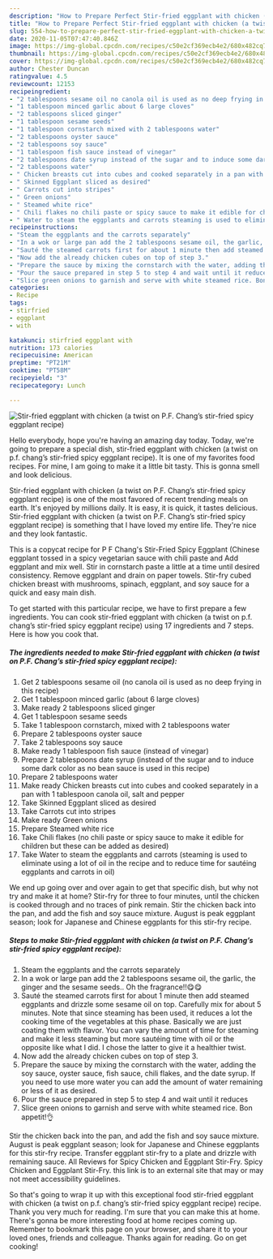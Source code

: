 ```yaml
---
description: "How to Prepare Perfect Stir-fried eggplant with chicken (a twist on P.F. Chang’s stir-fried spicy eggplant recipe)"
title: "How to Prepare Perfect Stir-fried eggplant with chicken (a twist on P.F. Chang’s stir-fried spicy eggplant recipe)"
slug: 554-how-to-prepare-perfect-stir-fried-eggplant-with-chicken-a-twist-on-pf-changs-stir-fried-spicy-eggplant-recipe
date: 2020-11-05T07:47:40.846Z
image: https://img-global.cpcdn.com/recipes/c50e2cf369ecb4e2/680x482cq70/stir-fried-eggplant-with-chicken-a-twist-on-pf-changs-stir-fried-spicy-eggplant-recipe-recipe-main-photo.jpg
thumbnail: https://img-global.cpcdn.com/recipes/c50e2cf369ecb4e2/680x482cq70/stir-fried-eggplant-with-chicken-a-twist-on-pf-changs-stir-fried-spicy-eggplant-recipe-recipe-main-photo.jpg
cover: https://img-global.cpcdn.com/recipes/c50e2cf369ecb4e2/680x482cq70/stir-fried-eggplant-with-chicken-a-twist-on-pf-changs-stir-fried-spicy-eggplant-recipe-recipe-main-photo.jpg
author: Chester Duncan
ratingvalue: 4.5
reviewcount: 12153
recipeingredient:
- "2 tablespoons sesame oil no canola oil is used as no deep frying in this recipe"
- "1 tablespoon minced garlic about 6 large cloves"
- "2 tablespoons sliced ginger"
- "1 tablespoon sesame seeds"
- "1 tablespoon cornstarch mixed with 2 tablespoons water"
- "2 tablespoons oyster sauce"
- "2 tablespoons soy sauce"
- "1 tablespoon fish sauce instead of vinegar"
- "2 tablespoons date syrup instead of the sugar and to induce some dark color as no bean sauce is used in this recipe"
- "2 tablespoons water"
- " Chicken breasts cut into cubes and cooked separately in a pan with 1 tablespoon canola oil salt and pepper"
- " Skinned Eggplant sliced as desired"
- " Carrots cut into stripes"
- " Green onions"
- " Steamed white rice"
- " Chili flakes no chili paste or spicy sauce to make it edible for children but these can be added as desired"
- " Water to steam the eggplants and carrots steaming is used to eliminate using a lot of oil in the recipe and to reduce time for sauting eggplants and carrots in oil"
recipeinstructions:
- "Steam the eggplants and the carrots separately"
- "In a wok or large pan add the 2 tablespoons sesame oil, the garlic, the ginger and the sesame seeds.. Oh the fragrance!!😋😋"
- "Sauté the steamed carrots first for about 1 minute then add steamed eggplants and drizzle some sesame oil on top. Carefully mix for about 5 minutes. Note that since steaming has been used, it reduces a lot the cooking time of the vegetables at this phase. Basically we are just coating them with flavor. You can vary the amount of time for steaming and make it less steaming but more sautéing time with oil or the opposite like what I did. I chose the latter to give it a healthier twist."
- "Now add the already chicken cubes on top of step 3."
- "Prepare the sauce by mixing the cornstarch with the water, adding the soy sauce, oyster sauce, fish sauce, chili flakes, and the date syrup. If you need to use more water you can add the amount of water remaining or less of it as desired."
- "Pour the sauce prepared in step 5 to step 4 and wait until it reduces"
- "Slice green onions to garnish and serve with white steamed rice. Bon appetit!👌"
categories:
- Recipe
tags:
- stirfried
- eggplant
- with

katakunci: stirfried eggplant with 
nutrition: 173 calories
recipecuisine: American
preptime: "PT21M"
cooktime: "PT58M"
recipeyield: "3"
recipecategory: Lunch

---
```



![Stir-fried eggplant with chicken (a twist on P.F. Chang’s stir-fried spicy eggplant recipe)](https://img-global.cpcdn.com/recipes/c50e2cf369ecb4e2/680x482cq70/stir-fried-eggplant-with-chicken-a-twist-on-pf-changs-stir-fried-spicy-eggplant-recipe-recipe-main-photo.jpg)

Hello everybody, hope you're having an amazing day today. Today, we're going to prepare a special dish, stir-fried eggplant with chicken (a twist on p.f. chang’s stir-fried spicy eggplant recipe). It is one of my favorites food recipes. For mine, I am going to make it a little bit tasty. This is gonna smell and look delicious.

Stir-fried eggplant with chicken (a twist on P.F. Chang’s stir-fried spicy eggplant recipe) is one of the most favored of recent trending meals on earth. It's enjoyed by millions daily. It is easy, it is quick, it tastes delicious. Stir-fried eggplant with chicken (a twist on P.F. Chang’s stir-fried spicy eggplant recipe) is something that I have loved my entire life. They're nice and they look fantastic.

This is a copycat recipe for P F Chang&#39;s Stir-Fried Spicy Eggplant (Chinese eggplant tossed in a spicy vegetarian sauce with chili paste and Add eggplant and mix well. Stir in cornstarch paste a little at a time until desired consistency. Remove eggplant and drain on paper towels. Stir-fry cubed chicken breast with mushrooms, spinach, eggplant, and soy sauce for a quick and easy main dish.


To get started with this particular recipe, we have to first prepare a few ingredients. You can cook stir-fried eggplant with chicken (a twist on p.f. chang’s stir-fried spicy eggplant recipe) using 17 ingredients and 7 steps. Here is how you cook that.

<!--inarticleads1-->

##### The ingredients needed to make Stir-fried eggplant with chicken (a twist on P.F. Chang’s stir-fried spicy eggplant recipe):

1. Get 2 tablespoons sesame oil (no canola oil is used as no deep frying in this recipe)
1. Get 1 tablespoon minced garlic (about 6 large cloves)
1. Make ready 2 tablespoons sliced ginger
1. Get 1 tablespoon sesame seeds
1. Take 1 tablespoon cornstarch, mixed with 2 tablespoons water
1. Prepare 2 tablespoons oyster sauce
1. Take 2 tablespoons soy sauce
1. Make ready 1 tablespoon fish sauce (instead of vinegar)
1. Prepare 2 tablespoons date syrup (instead of the sugar and to induce some dark color as no bean sauce is used in this recipe)
1. Prepare 2 tablespoons water
1. Make ready  Chicken breasts cut into cubes and cooked separately in a pan with 1 tablespoon canola oil, salt and pepper
1. Take  Skinned Eggplant sliced as desired
1. Take  Carrots cut into stripes
1. Make ready  Green onions
1. Prepare  Steamed white rice
1. Take  Chili flakes (no chili paste or spicy sauce to make it edible for children but these can be added as desired)
1. Take  Water to steam the eggplants and carrots (steaming is used to eliminate using a lot of oil in the recipe and to reduce time for sautéing eggplants and carrots in oil)


We end up going over and over again to get that specific dish, but why not try and make it at home? Stir-fry for three to four minutes, until the chicken is cooked through and no traces of pink remain. Stir the chicken back into the pan, and add the fish and soy sauce mixture. August is peak eggplant season; look for Japanese and Chinese eggplants for this stir-fry recipe. 

<!--inarticleads2-->

##### Steps to make Stir-fried eggplant with chicken (a twist on P.F. Chang’s stir-fried spicy eggplant recipe):

1. Steam the eggplants and the carrots separately
1. In a wok or large pan add the 2 tablespoons sesame oil, the garlic, the ginger and the sesame seeds.. Oh the fragrance!!😋😋
1. Sauté the steamed carrots first for about 1 minute then add steamed eggplants and drizzle some sesame oil on top. Carefully mix for about 5 minutes. Note that since steaming has been used, it reduces a lot the cooking time of the vegetables at this phase. Basically we are just coating them with flavor. You can vary the amount of time for steaming and make it less steaming but more sautéing time with oil or the opposite like what I did. I chose the latter to give it a healthier twist.
1. Now add the already chicken cubes on top of step 3.
1. Prepare the sauce by mixing the cornstarch with the water, adding the soy sauce, oyster sauce, fish sauce, chili flakes, and the date syrup. If you need to use more water you can add the amount of water remaining or less of it as desired.
1. Pour the sauce prepared in step 5 to step 4 and wait until it reduces
1. Slice green onions to garnish and serve with white steamed rice. Bon appetit!👌


Stir the chicken back into the pan, and add the fish and soy sauce mixture. August is peak eggplant season; look for Japanese and Chinese eggplants for this stir-fry recipe. Transfer eggplant stir-fry to a plate and drizzle with remaining sauce. All Reviews for Spicy Chicken and Eggplant Stir-Fry. Spicy Chicken and Eggplant Stir-Fry. this link is to an external site that may or may not meet accessibility guidelines. 

So that's going to wrap it up with this exceptional food stir-fried eggplant with chicken (a twist on p.f. chang’s stir-fried spicy eggplant recipe) recipe. Thank you very much for reading. I'm sure that you can make this at home. There's gonna be more interesting food at home recipes coming up. Remember to bookmark this page on your browser, and share it to your loved ones, friends and colleague. Thanks again for reading. Go on get cooking!
